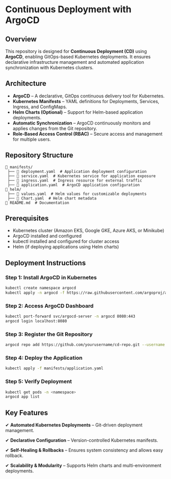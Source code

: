 # Continuous Deployment with ArgoCD

## Overview
This repository is designed for **Continuous Deployment (CD)** using **ArgoCD**, enabling GitOps-based Kubernetes deployments. It ensures declarative infrastructure management and automated application synchronization with Kubernetes clusters.

## Architecture
- **ArgoCD** – A declarative, GitOps continuous delivery tool for Kubernetes.
- **Kubernetes Manifests** – YAML definitions for Deployments, Services, Ingress, and ConfigMaps.
- **Helm Charts (Optional)** – Support for Helm-based application deployments.
- **Automatic Synchronization** – ArgoCD continuously monitors and applies changes from the Git repository.
- **Role-Based Access Control (RBAC)** – Secure access and management for multiple users.

## Repository Structure
```
📂 manifests/
 ├── 📄 deployment.yaml  # Application deployment configuration
 ├── 📄 service.yaml  # Kubernetes service for application exposure
 ├── 📄 ingress.yaml  # Ingress resource for external traffic
 ├── 📄 application.yaml  # ArgoCD application configuration
📂 helm/
 ├── 📄 values.yaml  # Helm values for customizable deployments
 ├── 📄 Chart.yaml  # Helm chart metadata
📄 README.md  # Documentation
```

## Prerequisites
- Kubernetes cluster (Amazon EKS, Google GKE, Azure AKS, or Minikube)
- ArgoCD installed and configured
- kubectl installed and configured for cluster access
- Helm (if deploying applications using Helm charts)

## Deployment Instructions
### Step 1: Install ArgoCD in Kubernetes
```bash
kubectl create namespace argocd
kubectl apply -n argocd -f https://raw.githubusercontent.com/argoproj/argo-cd/stable/manifests/install.yaml
```

### Step 2: Access ArgoCD Dashboard
```bash
kubectl port-forward svc/argocd-server -n argocd 8080:443
argocd login localhost:8080
```

### Step 3: Register the Git Repository
```bash
argocd repo add https://github.com/yourusername/cd-repo.git --username YOUR_USERNAME --password YOUR_PASSWORD
```

### Step 4: Deploy the Application
```bash
kubectl apply -f manifests/application.yaml
```

### Step 5: Verify Deployment
```bash
kubectl get pods -n <namespace>
argocd app list
```

## Key Features
✔ **Automated Kubernetes Deployments** – Git-driven deployment management.

✔ **Declarative Configuration** – Version-controlled Kubernetes manifests.

✔ **Self-Healing & Rollbacks** – Ensures system consistency and allows easy rollback.

✔ **Scalability & Modularity** – Supports Helm charts and multi-environment deployments.


